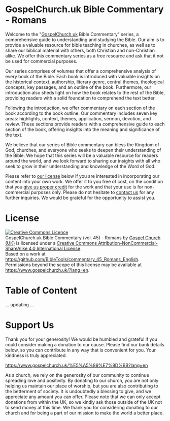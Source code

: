 # GospelChurch.uk Bible Commentary - Romans

Welcome to the "[GospelChurch.uk](https://www.gospelchurch.uk/?lang=en) Bible Commentary" series, a comprehensive guide to understanding and studying the Bible. Our aim is to provide a valuable resource for bible teaching in churches, as well as to share our biblical material with others, both Christian and non-Christian alike. We offer this commentary series as a free resource and ask that it not be used for commercial purposes.

Our series comprises of volumes that offer a comprehensive analysis of every book of the Bible. Each book is introduced with valuable insights on the historical context, authorship, literary genre, central themes, theological concepts, key passages, and an outline of the book. Furthermore, our introduction also sheds light on how the book relates to the rest of the Bible, providing readers with a solid foundation to comprehend the text better.

Following the introduction, we offer commentary on each section of the book according to the book outline. Our commentary includes seven key areas: highlights, context, themes, application, sermon, devotion, and review. These sections provide readers with a comprehensive guide to each section of the book, offering insights into the meaning and significance of the text.

We believe that our series of Bible commentary can bless the Kingdom of God, churches, and everyone who seeks to deepen their understanding of the Bible. We hope that this series will be a valuable resource for readers around the world, and we look forward to sharing our insights with all who seek to grow in their understanding and knowledge of the Word of God.

Please refer to [our license](https://github.com/BibleTools/commentary_45_Romans_English/blob/main/README.md#license) below if you are interested in incorporating our content into your own work. We offer it to you free of cost, on the condition that you [give us proper credit](https://www.gospelchurch.uk/?lang=en) for the work and that your use is for non-commercial purposes only. Please do not hesitate to [contact us](https://www.gospelchurch.uk/?lang=en) for any further inquiries. We would be grateful for the opportunity to assist you.

# License

<a rel="license" href="http://creativecommons.org/licenses/by-nc-sa/4.0/"><img alt="Creative Commons Licence" style="border-width:0" src="https://i.creativecommons.org/l/by-nc-sa/4.0/88x31.png" /></a><br /><span xmlns:dct="http://purl.org/dc/terms/" href="http://purl.org/dc/dcmitype/Text" property="dct:title" rel="dct:type">GospelChurch.uk Bible Commentary (vol. 45) - Romans</span> by <a xmlns:cc="http://creativecommons.org/ns#" href="https://www.gospelchurch.uk/" property="cc:attributionName" rel="cc:attributionURL">Gospel Church (UK)</a> is licensed under a <a rel="license" href="http://creativecommons.org/licenses/by-nc-sa/4.0/">Creative Commons Attribution-NonCommercial-ShareAlike 4.0 International License</a>.<br />Based on a work at <a xmlns:dct="http://purl.org/dc/terms/" href="https://github.com/BibleTools/commentary_45_Romans_English" rel="dct:source">https://github.com/BibleTools/commentary_45_Romans_English</a>.<br />Permissions beyond the scope of this license may be available at <a xmlns:cc="http://creativecommons.org/ns#" href="https://www.gospelchurch.uk/?lang=en" rel="cc:morePermissions">https://www.gospelchurch.uk/?lang=en</a>.

# Table of Content

... updating ...

# Support Us

Thank you for your generosity! We would be humbled and grateful if you could consider making a donation to our cause. Please find our bank details below, so you can contribute in any way that is convenient for you. Your kindness is truly appreciated.

https://www.gospelchurch.uk/%E5%A5%89%E7%8D%BB?lang=en

As a church, we rely on the generosity of our community to continue spreading love and positivity. By donating to our church, you are not only helping us maintain our place of worship, but you are also contributing to the betterment of society. It is undoubtedly a blessing to give, and we appreciate any amount you can offer. Please note that we can only accept donations from within the UK, so we kindly ask those outside of the UK not to send money at this time. We thank you for considering donating to our church and for being a part of our mission to make the world a better place.
